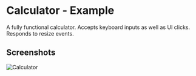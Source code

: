 # Calculator - Example

A fully functional calculator. Accepts keyboard inputs as well as UI clicks. Responds to resize events.


## Screenshots

![](./doc/capture.gif "Calculator")